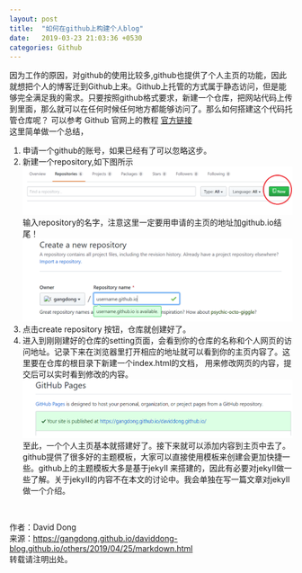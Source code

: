 ```yaml
---
layout: post
title:  "如何在github上构建个人blog"
date:   2019-03-23 21:03:36 +0530
categories: Github
---
```

因为工作的原因，对github的使用比较多,github也提供了个人主页的功能，因此就想把个人的博客迁到Github上来。Github上托管的方式属于静态访问，但是能够完全满足我的需求。只要按照github格式要求，新建一个仓库，把网站代码上传到里面，那么就可以在任何时候任何地方都能够访问了。那么如何搭建这个代码托管仓库呢？
可以参考 Github 官网上的教程 [官方链接](https://pages.github.com)<br>
这里简单做一个总结，<br>
1. 申请一个github的账号，如果已经有了可以忽略这步。<br>
2. 新建一个repository,如下图所示 <br>
![create](assets/create-repository.png)
输入repository的名字，注意这里一定要用申请的主页的地址加github.io结尾！
![create2](assets/create-repository2.png)
3. 点击create repository 按钮，仓库就创建好了。<br>
4. 进入到刚刚建好的仓库的setting页面，会看到你的仓库的名称和个人网页的访问地址。记录下来在浏览器里打开相应的地址就可以看到你的主页内容了。这里要在仓库的根目录下新建一个index.html的文档，
用来修改网页的内容，提交后可以实时看到修改的内容。<br>
![create3](assets/create-repository4.png)
至此，一个个人主页基本就搭建好了。接下来就可以添加内容到主页中去了。github提供了很多好的主题模板，大家可以直接使用模板来创建会更加快捷一些。github上的主题模板大多是基于jekyII 来搭建的，因此有必要对jekyII做一些了解。关于jekyII的内容不在本文的讨论中。我会单独在写一篇文章对jekyII做一个介绍。
<br>


作者：David Dong<br>
来源：https://gangdong.github.io/daviddong-blog.github.io/others/2019/04/25/markdown.html<br>
转载请注明出处。